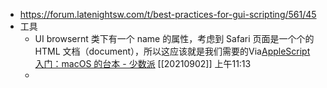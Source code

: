 - https://forum.latenightsw.com/t/best-practices-for-gui-scripting/561/45
- 工具
    - UI browsernt 类下有一个 name 的属性，考虑到 Safari 页面是一个个的 HTML 文档（document），所以这应该就是我们需要的Via[AppleScript 入门：macOS 的台本 - 少数派](https://sspai.com/post/45368) [[20210902]] 上午11:13
    - 
